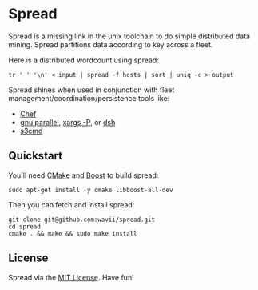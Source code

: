 # Spread

Spread is a missing link in the unix toolchain to do simple distributed data mining.  Spread partitions data according to key across a fleet.

Here is a distributed wordcount using spread:

```
tr ' ' '\n' < input | spread -f hosts | sort | uniq -c > output
```

Spread shines when used in conjunction with fleet management/coordination/persistence tools like:

* [Chef](http://www.opscode.com/chef/)
* [gnu parallel](http://www.gnu.org/software/parallel/), [xargs -P](http://matpalm.com/blog/2009/11/06/xargs-parallel-execution/), or [dsh](http://www.netfort.gr.jp/~dancer/software/dsh.html.en)
* [s3cmd](http://s3tools.org/s3cmd)

## Quickstart

You'll need [CMake](http://www.cmake.org/) and [Boost](http://www.boost.org/) to build spread:

```
sudo apt-get install -y cmake libboost-all-dev
```

Then you can fetch and install spread:

```
git clone git@github.com:wavii/spread.git
cd spread
cmake . && make && sudo make install
```

## License

Spread via the [MIT License](https://github.com/wavii/spread/blob/master/LICENSE).  Have fun!
